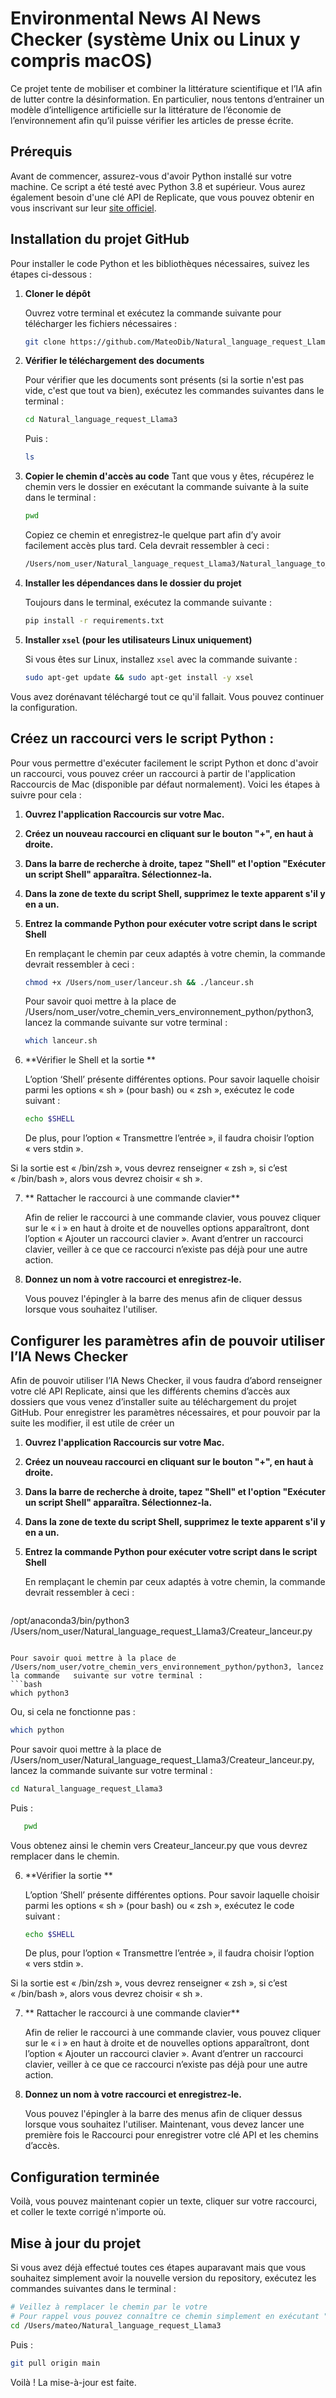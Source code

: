 # Environmental News AI News Checker (système Unix ou Linux y compris macOS)

Ce projet tente de mobiliser et combiner la littérature scientifique et l’IA afin de lutter contre la désinformation. 
En particulier, nous tentons d’entrainer un modèle d’intelligence artificielle sur la littérature de l’économie de l’environnement afin qu’il puisse vérifier les articles de presse écrite.

## Prérequis

Avant de commencer, assurez-vous d'avoir Python installé sur votre machine. Ce script a été testé avec Python 3.8 et supérieur. 
Vous aurez également besoin d'une clé API de Replicate, que vous pouvez obtenir en vous inscrivant sur leur [site officiel](https://replicate.com).

## Installation du projet GitHub

Pour installer le code Python et les bibliothèques nécessaires, suivez les étapes ci-dessous :

1. **Cloner le dépôt**
   
   Ouvrez votre terminal et exécutez la commande suivante pour télécharger les fichiers nécessaires :
   ```bash
   git clone https://github.com/MateoDib/Natural_language_request_Llama3.git
   ```
   
2. **Vérifier le téléchargement des documents**

   Pour vérifier que les documents sont présents (si la sortie n'est pas vide, c'est que tout va bien), exécutez les commandes suivantes dans le terminal :
   ```bash
   cd Natural_language_request_Llama3
   ```
   Puis :
   ```bash
   ls
   ```

3. **Copier le chemin d'accès au code**
   Tant que vous y êtes, récupérez le chemin vers le dossier en exécutant la commande suivante à la suite dans le terminal :
   ```bash
   pwd
   ```

   Copiez ce chemin et enregistrez-le quelque part afin d’y avoir facilement accès plus tard. 
Cela devrait ressembler à ceci :
   ```bash
   /Users/nom_user/Natural_language_request_Llama3/Natural_language_to_R.py
   ```

4. **Installer les dépendances dans le dossier du projet**

   Toujours dans le terminal, exécutez la commande suivante :
   ```bash
   pip install -r requirements.txt
   ```

5. **Installer `xsel` (pour les utilisateurs Linux uniquement)**

   Si vous êtes sur Linux, installez `xsel` avec la commande suivante :
   ```bash
   sudo apt-get update && sudo apt-get install -y xsel
   ```

Vous avez dorénavant téléchargé tout ce qu'il fallait. Vous pouvez continuer la configuration.


## Créez un raccourci vers le script Python : 

Pour vous permettre d'exécuter facilement le script Python et donc d'avoir un raccourci, vous pouvez créer un raccourci à partir de l'application Raccourcis de Mac (disponible par défaut normalement). Voici les étapes à suivre pour cela :

1. **Ouvrez l'application Raccourcis sur votre Mac.**

2. **Créez un nouveau raccourci en cliquant sur le bouton "+", en haut à droite.**

3. **Dans la barre de recherche à droite, tapez "Shell" et l'option "Exécuter un script Shell" apparaîtra. Sélectionnez-la.**

4. **Dans la zone de texte du script Shell, supprimez le texte apparent s'il y en a un.**

5. **Entrez la commande Python pour exécuter votre script dans le script Shell**
   
	En remplaçant le chemin par ceux adaptés à votre chemin, la commande devrait ressembler à ceci :
   ```bash
   chmod +x /Users/nom_user/lanceur.sh && ./lanceur.sh
   ```

	Pour savoir quoi mettre à la place de /Users/nom_user/votre_chemin_vers_environnement_python/python3, lancez la commande   suivante sur votre terminal :
   ```bash
   which lanceur.sh
   ```

6. **Vérifier le Shell et la sortie **

	L’option ‘Shell’ présente différentes options. Pour savoir laquelle choisir parmi les options « sh » (pour bash) ou « zsh », exécutez le code suivant :
   ```bash
   echo $SHELL
    ```

	De plus, pour l’option « Transmettre l’entrée », il faudra choisir l’option « vers stdin ».

Si la sortie est « /bin/zsh », vous devrez renseigner « zsh », si c’est « /bin/bash », alors vous devrez choisir « sh ».


7. ** Rattacher le raccourci à une commande clavier**

	Afin de relier le raccourci à une commande clavier, vous pouvez cliquer sur le « i » en haut à droite et de nouvelles options apparaîtront, dont l’option « Ajouter un raccourci clavier ». Avant d’entrer un raccourci clavier, veiller à ce que ce raccourci n’existe pas déjà pour une autre action.

8. **Donnez un nom à votre raccourci et enregistrez-le.**
   
   Vous pouvez l'épingler à la barre des menus afin de cliquer dessus lorsque vous souhaitez l'utiliser.



## Configurer les paramètres afin de pouvoir utiliser l’IA News Checker

  Afin de pouvoir utiliser l’IA News Checker, il vous faudra d’abord renseigner votre clé API Replicate, ainsi que les différents chemins d’accès aux dossiers que vous venez d’installer suite au téléchargement du projet GitHub. Pour enregistrer les paramètres nécessaires, et pour pouvoir par la suite les modifier, il est utile de créer un 


1. **Ouvrez l'application Raccourcis sur votre Mac.**

2. **Créez un nouveau raccourci en cliquant sur le bouton "+", en haut à droite.**

3. **Dans la barre de recherche à droite, tapez "Shell" et l'option "Exécuter un script Shell" apparaîtra. Sélectionnez-la.**

4. **Dans la zone de texte du script Shell, supprimez le texte apparent s'il y en a un.**

5. **Entrez la commande Python pour exécuter votre script dans le script Shell**
   
   En remplaçant le chemin par ceux adaptés à votre chemin, la commande devrait ressembler à ceci :
   ```bash
/opt/anaconda3/bin/python3 /Users/nom_user/Natural_language_request_Llama3/Createur_lanceur.py
   ```

   Pour savoir quoi mettre à la place de /Users/nom_user/votre_chemin_vers_environnement_python/python3, lancez la commande   suivante sur votre terminal :
   ```bash
   which python3
   ```
Ou, si cela ne fonctionne pas :
   ```bash
   which python
   ```

   Pour savoir quoi mettre à la place de /Users/nom_user/Natural_language_request_Llama3/Createur_lanceur.py, lancez la commande   suivante sur votre terminal :
   ```bash
   cd Natural_language_request_Llama3
   ```
Puis :
```bash
   pwd 
   ```

Vous obtenez ainsi le chemin vers Createur_lanceur.py que vous devrez remplacer dans le chemin.


6. **Vérifier la sortie **

	L’option ‘Shell’ présente différentes options. Pour savoir laquelle choisir parmi les options « sh » (pour bash) ou « zsh », exécutez le code suivant :
   ```bash
   echo $SHELL
    ```

	De plus, pour l’option « Transmettre l’entrée », il faudra choisir l’option « vers stdin ».

Si la sortie est « /bin/zsh », vous devrez renseigner « zsh », si c’est « /bin/bash », alors vous devrez choisir « sh ».


7. ** Rattacher le raccourci à une commande clavier**

	Afin de relier le raccourci à une commande clavier, vous pouvez cliquer sur le « i » en haut à droite et de nouvelles options apparaîtront, dont l’option « Ajouter un raccourci clavier ». Avant d’entrer un raccourci clavier, veiller à ce que ce raccourci n’existe pas déjà pour une autre action.


8. **Donnez un nom à votre raccourci et enregistrez-le.**
   
   Vous pouvez l'épingler à la barre des menus afin de cliquer dessus lorsque vous souhaitez l'utiliser.
Maintenant, vous devez lancer une première fois le Raccourci pour enregistrer votre clé API et les chemins d’accès.


## Configuration terminée

Voilà, vous pouvez maintenant copier un texte, cliquer sur votre raccourci, et coller le texte corrigé n'importe où.


## Mise à jour du projet 

Si vous avez déjà effectué toutes ces étapes auparavant mais que vous souhaitez simplement avoir la nouvelle version du repository, exécutez les commandes suivantes dans le terminal :
   ```bash
   # Veillez à remplacer le chemin par le votre
   # Pour rappel vous pouvez connaître ce chemin simplement en exécutant "cd Natural_language_to_R"
   cd /Users/mateo/Natural_language_request_Llama3
   ```
   Puis :
   ```bash
   git pull origin main
   ```

Voilà ! La mise-à-jour est faite.
